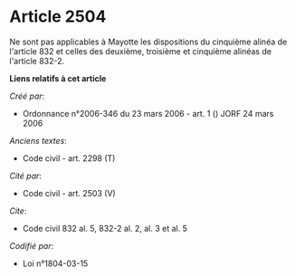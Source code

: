 # Article 2504

Ne sont pas applicables à Mayotte les dispositions du cinquième alinéa de l'article 832 et celles des deuxième, troisième et
cinquième alinéas de l'article 832-2.

**Liens relatifs à cet article**

_Créé par_:

  - Ordonnance n°2006-346 du 23 mars 2006 - art. 1 () JORF 24 mars 2006

_Anciens textes_:

  - Code civil - art. 2298 (T)

_Cité par_:

  - Code civil - art. 2503 (V)

_Cite_:

  - Code civil 832 al. 5, 832-2 al. 2, al. 3 et al. 5

_Codifié par_:

  - Loi n°1804-03-15
